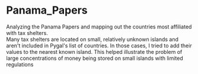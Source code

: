 # Panama_Papers
Analyzing the Panama Papers and mapping out the countries most affiliated with tax shelters.  
Many tax shelters are located on small, relatively unknown islands and aren't included in Pygal's list of countries.
In those cases, I tried to add their values to the nearest known island.  This helped illustrate the problem of large concentrations of money being stored on small islands with limited regulations
